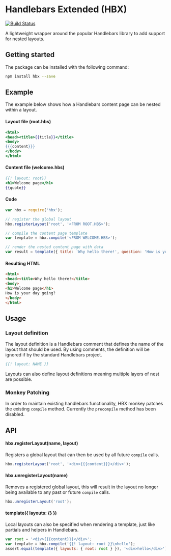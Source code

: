 # Handlebars Extended (HBX)

[![Build Status](https://travis-ci.org/sandcastle/handlebars-extended.svg)](https://travis-ci.org/sandcastle/handlebars-extended)

A lightweight wrapper around the popular Handlebars library to add support
for nested layouts.


## Getting started

The package can be installed with the following command:

```sh
npm install hbx --save
```


## Example

The example below shows how a Handlebars content page can be nested within a layout.

#### Layout file (root.hbs)

```hbs
<html>
<head><title>{{title}}</title>
<body>
{{{content}}}
</body>
</html>
```

#### Content file (welcome.hbs)

```hbs
{{! layout: root}}
<h1>Welcome page</h1>
{{quote}}
```

#### Code

```js
var hbx = require('hbx');

// register the global layout
hbx.registerLayout('root', '<FROM ROOT.HBS>');

// compile the content page template
var template = hbx.compile('<FROM WELCOME.HBS>');

// render the nested content page with data
var result = template({ title: 'Why hello there!', question: 'How is your day going?' });
```

#### Resulting HTML

```html
<html>
<head><title>Why hello there!</title>
<body>
<h1>Welcome page</h1>
How is your day going?
</body>
</html>
```


## Usage

### Layout definition

The layout definition is a Handlebars comment that defines the name of the layout
that should be used. By using comments, the definition will be ignored if by the 
standard Handlebars project. 

```hbs
{{! layout: NAME }}
```

Layouts can also define layout definitions meaning multiple layers of nest are possible.

### 


### Monkey Patching

In order to maintain existing handlebars functionality, HBX monkey patches the
existing `compile` method. Currently the `precompile` method has been disabled.


## API

#### hbx.registerLayout(name, layout)

Registers a global layout that can then be used by all future `compile` calls.

```js
hbx.registerLayout('root', '<div>{{{content}}}</div>');
```

#### hbx.unregisterLayout(name)

Removes a registered global layout, this will result in the layout no longer being available
to any past or future `compile` calls.

```js
hbx.unregisterLayout('root');
```

#### template({ layouts: {} }) 

Local layouts can also be specified when rendering a template, just like partials and helpers
in Handlebars.

```js
var root = '<div>{{{content}}}</div>';
var template = hbx.compile('{{! layout: root }}\nhello');
assert.equal(template({ layouts: { root: root } }), '<div>hello</div>');
```
